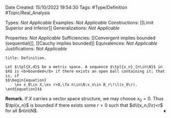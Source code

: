 <div class="topSpace"></div>

Date Created: 15/10/2022 19:54:30
Tags: #Type/Definition #Topic/Real_Analysis

Types: <i>Not Applicable</i>
Examples: <i>Not Applicable</i>
Constructions: [[Limit Superior and Inferior]]
Generalizations: <i>Not Applicable</i>

Properties: <i>Not Applicable</i>
Sufficiencies: [[Convergent implies bounded (sequential)]], [[Cauchy implies bounded]]
Equivalences: <i>Not Applicable</i>
Justifications: <i>Not Applicable</i>

``` ad-Definition
title: Definition.

Let $\tpl{X,d}$ be a metric space. A sequence $\tpl{x_n}_{n\in\N}$ in $X$ is <b>bounded</b> if there exists an open ball containing it; that is, if
$$\begin{equation}
    \ex x_0\in X,\ex r>0,\fa n\in\N:x_n\in B_r\!\l(x_0\r).
\end{equation}$$

```

<b>Remark.</b> If $X$ carries a vector space structure, we may choose $x_0=0$. Thus $\tpl{x_n}$ is bounded if there exists some $r>0$ such that $d\l(x_n,0\r)<r$ for all $n\in\N$.<span style="float:right;">$\blacklozenge$</span>
